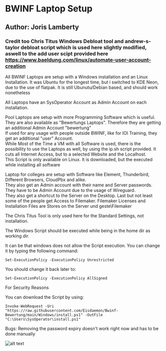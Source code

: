 # BWINF Laptop Setup

## Author: Joris Lamberty

### Credit too Chris Titus Windows Debloat tool and andrew-s-taylor debloat script which is used here slightly modified, aswell to the add user scipt provided here https://www.baeldung.com/linux/automate-user-account-creation

All BWINF Laptops are setup with a Windows installation and an Linux Installation. It was Ubuntu for the longest time, but i switched to KDE Neon, due to the use of flatpak. It is still Ubunutu/Debian based, and should work nonetheless  

All Laptops have an SysOperator Account as Admin Account on each installation.  

Pool Laptops are setup with more Programming Software which is useful. They are also available as "Bewertungs Laptops". Therefore they are getting an additional Admin Account "bewertung"  
If used for any usage with people outside BWINF, like for IOI Training, they get an additional "user" Account.  
While Most of the Time a VM with all Software is used, there is the possibility to use the Laptops as well, by using the ip.sh script provided. It cuts all Internet Access, but to a selected Website and the Localhost.  
This Script is only available on Linux. It is downloaded, but the executed while installing all software  

Laptop for colleges are setup with Software like Element, Thunderbird, Different Browsers, CloudPbx and alike.  
They also get an Admin account with their name and Server passwords. They have to be Admin Account due to the usage of Wireguard.  
They also get a shortcut to the Server on the Desktop. Last but not least some of the people get Access to Filemaker. Filemaker Licenses and Installation Files are Stores on the Server und geste\\Filemaker  

The Chris Titus Tool is only used here for the Standard Settings, not installation.  

The Windows Script should be executed while being in the home dir as working dir.  

It can be that windows does not allow the Script execution. You can change it by typing the following command: 

    Set-ExecutionPolicy -ExecutionPolicy Unrestricted

You should change it back later to: 

    Set-ExecutionPolicy -ExecutionPolicy AllSigned

For Security Reasons  

You can download the Script by using:
    
    Invoke-WebRequest -Uri "https://raw.githubusercontent.com/Eisdaemon/Bwinf-Bewertung/main/Windows/install.ps1" -OutFile "C:\Users\SysOperator\install.ps1"

Bugs: Removing the password expiry doesn't work right now and has to be done manually

![alt text](https://maxleiter.com/blog/node-tooling/unix-poster.jpg)
